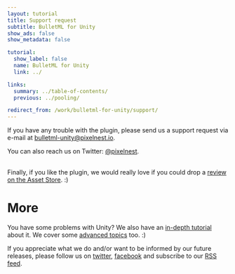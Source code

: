 ```yaml
---
layout: tutorial
title: Support request
subtitle: BulletML for Unity
show_ads: false
show_metadata: false

tutorial:
  show_label: false
  name: BulletML for Unity
  link: ../

links:
  summary: ../table-of-contents/
  previous: ../pooling/

redirect_from: /work/bulletml-for-unity/support/
---
```


If you have any trouble with the plugin, please send us a support request via e-mail at [bulletml-unity@pixelnest.io](mailto:bulletml-unity@pixelnest.io).

You can also reach us on Twitter: [@pixelnest][twitter].

<br>Finally, if you like the plugin, we would really love if you could drop a [review on the Asset Store](https://www.assetstore.unity3d.com/#/content/16206#reviewBox). :)

# More

You have some problems with Unity? We also have an [in-depth tutorial](/tutorials/2d-game-unity/) about it. We cover some [advanced topics](/tutorials) too. :)

If you appreciate what we do and/or want to be informed by our future releases, please follow us on [twitter][twitter], [facebook][facebook] and subscribe to our [RSS feed][feed].


[twitter]: https://twitter.com/pixelnest
[facebook]: https://facebook.com/pixelneststudio
[feed]: http://feedpress.me/pixelnest
